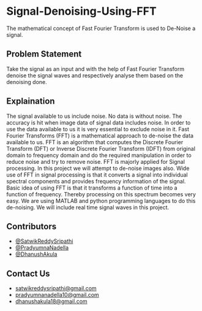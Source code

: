 # Signal-Denoising-Using-FFT
The mathematical concept of Fast Fourier Transform is used to De-Noise a signal.

## Problem Statement
Take the signal as an input and with the help of Fast Fourier Transform denoise the signal waves and respectively analyse them based on the denoising done.

## Explaination
The signal available to us include noise. No data is without noise. The accuracy is hit when image data of signal data includes noise. In order to use the data available to us it is very essential to exclude noise in it. Fast Fourier Transforms (FFT) is a mathematical approach to de-noise the data available to us. FFT is an algorithm that computes the Discrete Fourier Transform (DFT) or Inverse Discrete Fourier Transform (IDFT) from original domain to frequency domain and do the required manipulation in order to reduce noise and try to remove noise. FFT is majorly applied for Signal processing. In this project we will attempt to de-noise images also. Wide use of FFT in signal processing is that it converts a signal into individual spectral components and provides frequency information of the signal. Basic idea of using FFT is that it transforms a function of time into a function of frequency. Thereby processing on this spectrum becomes very easy. We are using MATLAB and python programming languages to do this de-noising. We will include real time signal waves in this project. 

## Contributors
 * [@SatwikReddySripathi](https://github.com/SatwikReddySripathi)
 * [@PradyumnaNadella](https://github.com/PradyumnaNadella)
 * [@DhanushAkula](https://github.com/DhanushAkula)

## Contact Us
* satwikreddysripathi@gmail.com
* pradyumnanadella10@gmail.com
* dhanushakula18@gmail.com
